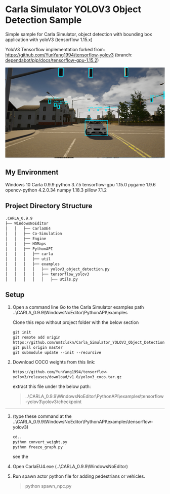 # Carla Simulator YOLOV3 Object Detection Sample

Simple sample for Carla Simulator, object detection with bounding box application with 
yoloV3 (tensorflow 1.15.x)

YoloV3 Tensorflow implementation forked from:
 https://github.com/YunYang1994/tensorflow-yolov3 (branch: [dependabot/pip/docs/tensorflow-gpu-1.15.2](https://github.com/YunYang1994/tensorflow-yolov3/tree/dependabot/pip/docs/tensorflow-gpu-1.15.2))


![Image of Yaktocat]( ./carla_yolov3.png)

## My Environment
Windows 10
Carla 0.9.9
python 3.7.5
tensorflow-gpu 1.15.0
pygame 1.9.6
opencv-python 4.2.0.34
numpy 1.18.3
pillow 7.1.2


## Project  Directory Structure
```
.CARLA_0.9.9            
├── WindowsNoEditor
│   │   ├── CarlaUE4
│   │   ├── Co-Simulation
│   │   ├── Engine
│   │   ├── HDMaps
│   │   ├── PythonAPI
│   │   │   ├── carla
│   │   │   ├── util
│   │   │   ├── examples
│   │   │   │ 	├── yolov3_object_detection.py
│   │   │   │ 	├── tensorflow_yolov3     
│   │   │   │ 	│   ├── utils.py            
```

## Setup

1) Open a command line 
Go to the Carla Simulator examples path ..\CARLA_0.9.9\WindowsNoEditor\PythonAPI\examples

	Clone this repo without project folder with the below section

	```
	git init
	git remote add origin https://github.com/umtclskn/Carla_Simulator_YOLOV3_Object_Detection.git
	git pull origin master
	git submodule update --init --recursive
	```

2. Download COCO weights from this link:
	```
	https://github.com/YunYang1994/tensorflow-yolov3/releases/download/v1.0/yolov3_coco.tar.gz
	```
	extract this file under the below path:

	> ..\CARLA_0.9.9\WindowsNoEditor\PythonAPI\examples\tensorflow-yolov3\yolov3\checkpoint

---
3. (type these command at the  ..\CARLA_0.9.9\WindowsNoEditor\PythonAPI\examples\tensorflow-yolov3)
	```
	cd..
	python convert_weight.py
	python freeze_graph.py
	```
	see the 
4. Open CarlaEU4.exe    (..\CARLA_0.9.9\WindowsNoEditor)

5.  Run spawn actor  python file for  adding pedestrians or vehicles.
	> python spawn_npc.py





